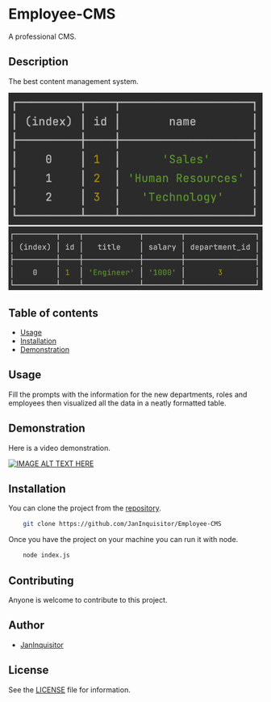 # Employee-CMS

A professional CMS.

## Description

The best content management system.

![Departments](./img/img1.png)
![Roles](./img/img2.png)


## Table of contents

* [Usage](#Usage)
* [Installation](#Installation)
* [Demonstration](#Demonstration)

## Usage

Fill the prompts with the information for the new departments, roles and employees then visualized all the data in a
neatly formatted table.

## Demonstration

Here is a video demonstration.

[![IMAGE ALT TEXT HERE](http://img.youtube.com/vi/hp3IH3x8wig/0.jpg)](https://youtu.be/hp3IH3x8wig)

## Installation

You can clone the project from the [repository](https://github.com/JanInquisitor/Employee-CMS).

```bash
    git clone https://github.com/JanInquisitor/Employee-CMS
```

Once you have the project on your machine you can run it with node.

```bash
    node index.js
```

## Contributing

Anyone is welcome to contribute to this project.

## Author

* [JanInquisitor](https://github.com/JanInquisitor)

## License

See the [LICENSE](https://github.com/JanInquisitor) file for information.